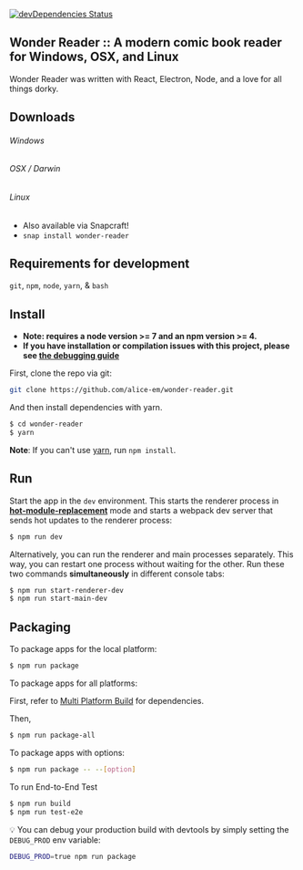 [![devDependencies Status](https://david-dm.org/alice-em/wonder-reader/dev-status.svg?style=flat-square)](https://david-dm.org/alice-em/wonder-reader?type=dev)

## Wonder Reader :: A modern comic book reader for Windows, OSX, and Linux
Wonder Reader was written with React, Electron, Node, and a love for all things dorky.

## Downloads
###### Windows
###### OSX / Darwin
###### Linux
* Also available via Snapcraft!
* `snap install wonder-reader`

## Requirements for development
`git`, `npm`, `node`, `yarn`, & `bash`

## Install

* **Note: requires a node version >= 7 and an npm version >= 4.**
* **If you have installation or compilation issues with this project, please see [the debugging guide](https://github.com/chentsulin/electron-react-boilerplate/issues/400)**

First, clone the repo via git:

```bash
git clone https://github.com/alice-em/wonder-reader.git
```

And then install dependencies with yarn.

```bash
$ cd wonder-reader
$ yarn
```
**Note**: If you can't use [yarn](https://github.com/yarnpkg/yarn), run `npm install`.

## Run

Start the app in the `dev` environment. This starts the renderer process in [**hot-module-replacement**](https://webpack.js.org/guides/hmr-react/) mode and starts a webpack dev server that sends hot updates to the renderer process:

```bash
$ npm run dev
```

Alternatively, you can run the renderer and main processes separately. This way, you can restart one process without waiting for the other. Run these two commands **simultaneously** in different console tabs:

```bash
$ npm run start-renderer-dev
$ npm run start-main-dev
```

## Packaging

To package apps for the local platform:

```bash
$ npm run package
```

To package apps for all platforms:

First, refer to [Multi Platform Build](https://www.electron.build/multi-platform-build) for dependencies.

Then,
```bash
$ npm run package-all
```

To package apps with options:

```bash
$ npm run package -- --[option]
```

To run End-to-End Test

```bash
$ npm run build
$ npm run test-e2e
```

:bulb: You can debug your production build with devtools by simply setting the `DEBUG_PROD` env variable:
```bash
DEBUG_PROD=true npm run package
```
